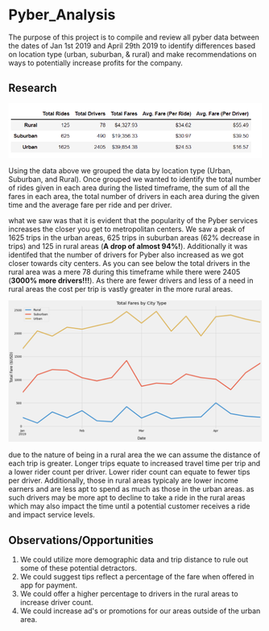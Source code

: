 # Pyber_Analysis
The purpose of this project is to compile and review all pyber data between the dates of Jan 1st 2019 and April 29th 2019 to identify differences based on location type (urban, suburban, & rural) and make recommendations on ways to potentially increase profits for the company.

## Research
![Image1](/total_rides.png)

Using the data above we grouped the data by location type (Urban, Suburban, and Rural).  Once grouped we wanted to identify the total number of rides given in each area during the listed timeframe, the sum of all the fares in each area, the total number of drivers in each area during the given time and the average fare per ride and per driver.

what we saw was that it is evident that the popularity of the Pyber services increases the closer you get to metropolitan centers.  We saw a peak of 1625 trips in the urban areas, 625 trips in suburban areas (62% decrease in trips) and 125 in rural areas (**A drop of almost 94%!**). Additionally it was identifed that the number of drivers for Pyber also increased as we got closer towards city centers. As you can see below the total drivers in the rural area was a mere 78 during this timeframe while there were 2405 (**3000% more drivers!!!**).  As there are fewer drivers and less of a need in rural areas the cost per trip is vastly greater in the more rural areas.

![Image2](graph.png)

due to the nature of being in a rural area the we can assume the distance of each trip is greater.  Longer trips equate to increased travel time per trip and a lower rider count per driver.  Lower rider count can equate to fewer tips per driver.  Additionally, those in rural areas typicaly are lower income earners and are less apt to spend as much as those in the urban areas. as such drivers may be more apt to decline to take a ride in the rural areas which may also impact the time until a potential customer receives a ride and impact service levels.

## Observations/Opportunities
1. We could utilize more demographic data and trip distance to rule out some of these potential detractors.
2.  We could suggest tips reflect a percentage of the fare when offered in app for payment.
3.  We could offer a higher percentage to drivers in the rural areas to increase driver count.
4.  We could increase ad's or promotions for our areas outside of the urban area.


